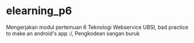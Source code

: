 # elearning_p6
Mengerjakan modul pertemuan 6 Teknologi Webservice UBSI, bad practice to make an android's app :/, Pengkodean sangan buruk
